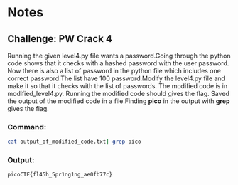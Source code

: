 # Notes
## Challenge: PW Crack 4

Running the given level4.py file wants a password.Going through the python code shows that it checks with a hashed password with the user password.
Now there is also a list of password in the python file which includes one correct password.The list have 100 password.Modify the level4.py file and make it so that it checks with the list of passwords. The modified code is in modified_level4.py.
Running the modified code should gives the flag.
Saved the output of the modified code in a file.Finding **pico** in the output with **grep** gives the flag.
### Command:
```bash
cat output_of_modified_code.txt| grep pico
```
### Output:
```
picoCTF{fl45h_5pr1ng1ng_ae0fb77c}
```
